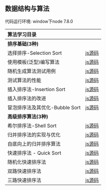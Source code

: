 ## 数据结构与算法

代码运行环境: window下node 7.8.0

| 算法学习目录 | |
| :--- | :---: |
| **排序基础(3种)**| |
| 选择排序-Selection Sort | [js源码]() |
| 使用模板(泛型)编写算法 | [js源码]() |
| 随机生成算法测试用例 | [js源码]() |
| 测试算法的性能 | [js源码]() |
| 插入排序法-Insertion Sort | [js源码]() |
| 插入排序法的改进 | [js源码]() |
| 冒泡排序法及其优化-Bubble Sort | [js源码]() |
| **高级排序算法(3种)**| |
| 希尔排序法-Shell Sort | [js源码]() |
| 归并排序法的实现与优化 | [js源码]() |
| 自底向上的归并排序算法 | [js源码]() |
| 快速排序法 - Quick Sort | [js源码]() |
| 随机化快速排序法 | [js源码]() |
| 双路快速排序法 | [js源码]() |
| 三路快速排序法 | [js源码]() |

